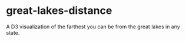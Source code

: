 # great-lakes-distance
A D3 visualization of the farthest you can be from the great lakes in any state.
